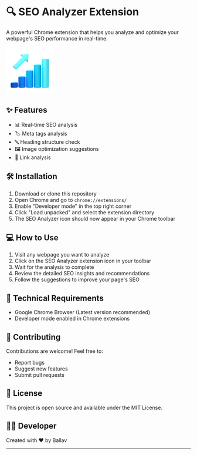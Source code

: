 # 🔍 SEO Analyzer Extension

A powerful Chrome extension that helps you analyze and optimize your webpage's SEO performance in real-time.

![SEO Analyzer Extension](icons/icon128.png)

## ✨ Features

- 📊 Real-time SEO analysis
- 🏷️ Meta tags analysis
- 🔤 Heading structure check
- 🖼️ Image optimization suggestions
- 🔗 Link analysis

## 🛠️ Installation

1. Download or clone this repository
2. Open Chrome and go to `chrome://extensions/`
3. Enable "Developer mode" in the top right corner
4. Click "Load unpacked" and select the extension directory
5. The SEO Analyzer icon should now appear in your Chrome toolbar

## 💻 How to Use

1. Visit any webpage you want to analyze
2. Click on the SEO Analyzer extension icon in your toolbar
3. Wait for the analysis to complete
4. Review the detailed SEO insights and recommendations
5. Follow the suggestions to improve your page's SEO

## 🔧 Technical Requirements

- Google Chrome Browser (Latest version recommended)
- Developer mode enabled in Chrome extensions

## 🤝 Contributing

Contributions are welcome! Feel free to:
- Report bugs
- Suggest new features
- Submit pull requests

## 📝 License

This project is open source and available under the MIT License.

## 👨‍💻 Developer

Created with ❤️ by Ballav

---

